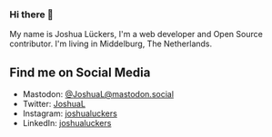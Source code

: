 ### Hi there 👋

My name is Joshua Lückers, I'm a web developer and Open Source contributor. I'm living in Middelburg, The Netherlands.


## Find me on Social Media
- Mastodon: <a href="https://mastodon.social/@JoshuaL" rel="me">@JoshuaL@mastodon.social</a>
- Twitter: [JoshuaL](https://twitter.com/JoshuaL)
- Instagram: [joshualuckers](http://instagram.com/joshualuckers)
- LinkedIn: [joshualuckers](https://www.linkedin.com/in/joshualuckers)
